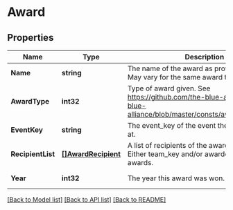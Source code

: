 # Award

## Properties
Name | Type | Description | Notes
------------ | ------------- | ------------- | -------------
**Name** | **string** | The name of the award as provided by FIRST. May vary for the same award type. | [default to null]
**AwardType** | **int32** | Type of award given. See https://github.com/the-blue-alliance/the-blue-alliance/blob/master/consts/award_type.py#L6 | [default to null]
**EventKey** | **string** | The event_key of the event the award was won at. | [default to null]
**RecipientList** | [**[]AwardRecipient**](Award_Recipient.md) | A list of recipients of the award at the event. Either team_key and/or awardee for individual awards. | [default to null]
**Year** | **int32** | The year this award was won. | [default to null]

[[Back to Model list]](../README.md#documentation-for-models) [[Back to API list]](../README.md#documentation-for-api-endpoints) [[Back to README]](../README.md)


